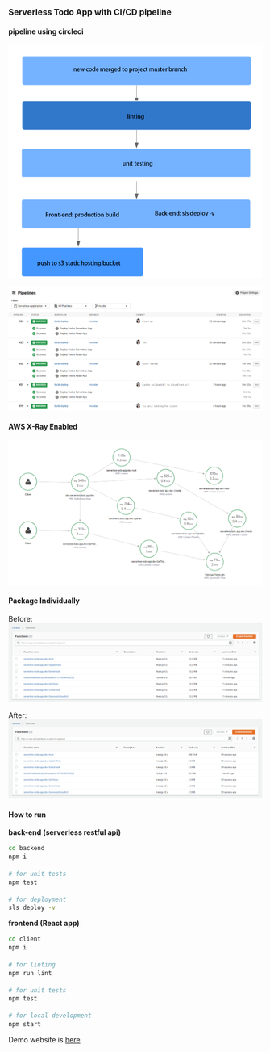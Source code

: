 ### Serverless Todo App with CI/CD pipeline

#### pipeline using circleci

![pipeline](./docs/images/pipeline-steps.png)

![build history](./docs/images/pipeline-history.png)

#### AWS X-Ray Enabled

![AWS X-Ray](./docs/images/x-ray.png)

#### Package Individually

Before:
![AWS X-Ray](./docs/images/package-individually-before.png)

After:
![AWS X-Ray](./docs/images/package-individually-after.png)

#### How to run

**back-end (serverless restful api)**

```sh
cd backend
npm i

# for unit tests
npm test

# for deployment
sls deploy -v
```

**frontend (React app)**

```sh
cd client
npm i

# for linting
npm run lint

# for unit tests
npm test

# for local development
npm start
```

Demo website is [here](http://my-cloud-dev-s3.s3-website-us-west-2.amazonaws.com/)
